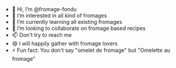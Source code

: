 - 👋 Hi, I’m @fromage-fondu
- 👀 I’m interested in all kind of fromages
- 🌱 I’m currently learning all existing fromages
- 💞️ I’m looking to collaborate on fromage based recipes
- 📫 Don't try to reach me
- 😄 I will happily gather with fromage lovers 
- ⚡ Fun fact: You don't say "omelet de fromage" but "Omelette au fromage"

<!---
fromage-fondu/fromage-fondu is a ✨ special ✨ repository because its `README.md` (this file) appears on your GitHub profile.
You can click the Preview link to take a look at your changes.
--->
